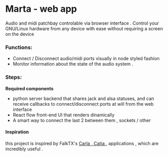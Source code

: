 # Marta - web app

Audio and midi patchbay controlable via browser interface . Control your GNU/Linux  hardware from any device with ease without requiring a screen on the device

### Functions:
- Connect / Disconnect audio/midi ports visually in node styled fashion
- Monitor information about the state of the audio system .  

### Steps:

**Required components**

- python server backend that shares jack and alsa statuses, and can receive callbacks to connect/disconnect ports at will from the web interface
- React flow front-end UI that renders dinamically 
- A smart way to connect the last 2 between them , sockets / other

#### Inspiration
  this project is inspired by FalkTX's [Carla ,  Catia ](https://kx.studio/Applications:Carla), applications , which are incredibly useful .

